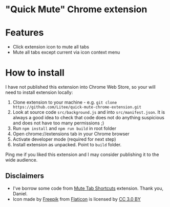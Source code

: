 # "Quick Mute" Chrome extension

# Features

* Click extension icon to mute all tabs
* Mute all tabs except current via icon context menu

# How to install

I have not published this extension into Chrome Web Store, so your will need to install extension locally:

1. Clone extension to your machine - e.g. `git clone https://github.com/Litee/quick-mute-chrome-extension.git`
1. Look at source code `src/background.js` and into `src/manifest.json`. It is always a good idea to check that code does not do anything suspicious and does not have too many permissions ;)
1. Run `npm install` and `npm run build` in root folder
1. Open chrome://extensions tab in your Chrome browser
1. Activate developer mode (required for next step)
1. Install extension as unpacked. Point to `build` folder.

Ping me if you liked this extension and I may consider publishing it to the wide audience.

## Disclaimers

* I've borrow some code from [Mute Tab Shortcuts](https://github.com/danhp/mute-tab-chrome) extension. Thank you, Daniel.
* Icon made by [Freepik](https://www.freepik.com/) from [Flaticon](https://www.flaticon.com/) is licensed by [CC 3.0 BY](http://creativecommons.org/licenses/by/3.0/)